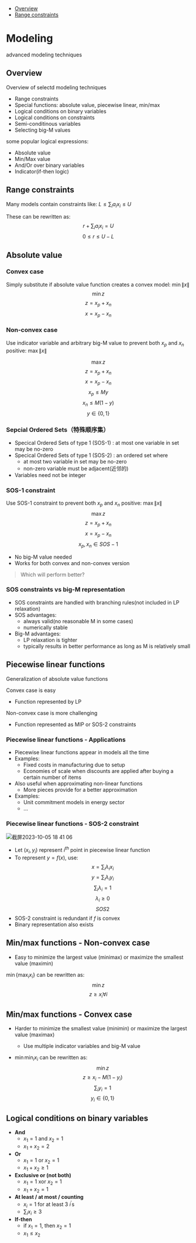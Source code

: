 
- [Overview](##Overview)
- [Range constraints](##Rangeconstraints)

# Modeling
advanced modeling techniques


## Overview 
Overview of selectd modeling techniques
- Range constraints
- Special functions: absolute value, piecewise linear, min/max
- Logical conditions on binary variables
- Logical conditions on constraints
- Semi-conditinous variables
- Selecting big-M values

some popular logical expressions:
- Absolute value
- Min/Max value
- And/Or over binary variables
- Indicator(if-then logic)

## Range constraints
Many models contain constraints like: $L \leq \sum_{i}a_{i}x_{i} \leq U$

These can be rewritten as: 
$$r + \sum_{i}a_{i}x_{i}=U $$
$$0 \leq r \leq U-L$$

## Absolute value

### Convex case
Simply substitute if absolute value function creates a convex model: $\min\|x\|$
$$\min z$$
$$z = x_p + x_n$$
$$x = x_p - x_n$$

### Non-convex case
Use indicator variable and arbitrary big-M value to prevent both $x_p$ and $x_n$ positive: $\max\|x\|$

$$\max z$$
$$z = x_p + x_n$$
$$x = x_p - x_n$$
$$x_p \leq My$$
$$x_n \leq M(1-y)$$
$$y\in \{0,1\}$$ 


### Sepcial Ordered Sets（特殊顺序集）
- Specical Ordered Sets of type 1 (SOS-1) : at most one variable in set may be no-zero
- Specical Ordered Sets of type 1 (SOS-2) : an ordered set where
  - at most two variable in set may be no-zero
  - non-zero variable must be adjacent(近邻的)
- Variables need not be integer

### SOS-1 constraint 
Use SOS-1 constraint to prevent both $x_p$ and $x_n$ positive: $\max\|x\|$
$$\max z$$
$$z = x_p + x_n$$
$$x = x_p - x_n$$
$$x_p, x_n \in SOS-1$$ 

- No big-M value needed
- Works for both convex and non-convex version

>Which will perform better?

### SOS constraints vs big-M representation

- SOS constraints are handled with branching rules(not included in LP relaxation)
- SOS advantages:
  - always valid(no reasonable M in some cases)
  - numerically stable
- Big-M advantages:
  - LP relaxation is tighter
  - typically results in better performance as long as M is relatively small


## Piecewise linear functions

Generalization of absolute value functions

Convex case is easy
- Function represented by LP

Non-convex case is more challenging 
- Function represented as MIP or SOS-2 constraints

### Piecewise linear functions - Applications

- Piecewise linear functions appear in models all the time
- Examples:
  - Fixed costs in manufacturing due to setup
  - Economies of scale when discounts are applied after buying a certain number of items
- Also useful when approximating non-linear functions
  - More pieces provide for a better approximation
- Examples:
  - Unit commitment models in energy sector
  - ...
 
     
### Piecewise linear functions - SOS-2 constraint

![截屏2023-10-05 18 41 06](https://github.com/liu-cui/advanced-modeling-techniques/assets/55623869/45b14927-e326-4938-9023-acf623af45da)

- Let $(x_i,y_i)$ represent $i^{th}$ point in piecewise linear function
- To represent $y=f(x)$, use:
$$x=\sum_i\lambda_ix_i$$
$$y=\sum_i\lambda_iy_i$$
$$\sum_i\lambda_i = 1$$
$$\lambda_i\geq 0$$
$$SOS2$$
- SOS-2 constraint is redundant if $f$ is convex
- Binary representation also exists

## Min/max functions - Non-convex case
- Easy to minimize the largest value (minimax) or maximize the smallest value (maximin)

$\min\{\max_i x_i\}$  can be rewritten as: 
$$\min z$$
$$z\geq x_i \forall i$$

## Min/max functions - Convex case
- Harder to minimize the smallest value (minimin) or maximize the largest value (maximax)
  - Use multiple indicator variables and big-M value

- $\min {\min_{i} x_{i} }$ can be rewritten as:
$$\min z$$
$$z \geq x_i - M(1-y_i)$$
$$\sum_iy_i=1$$
$$y_i \in \{0,1\}$$

## Logical conditions on binary variables

- **And**
  - $x_1 = 1$ and $x_2 = 1$
  - $x_1 + x_2 = 2$
- **Or**
  - $x_1 = 1$ or $x_2 = 1$
  - $x_1 + x_2 \geq 1$
- **Exclusive or (not both)**
  - $x_1 = 1$ xor $x_2 = 1$
  - $x_1 + x_2 = 1$
- **At least / at most / counting**
  - $x_i = 1$ for at least 3 $i^{'}$s
  - $\sum_{i}x_i \geq 3$
- **If-then**
  - if $x_1=1$, then $x_2=1$
  - $x_1 \leq x_2$  










  



